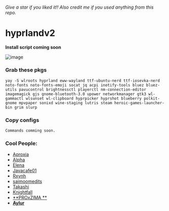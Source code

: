 ###### Give a star if you liked it!! Also credit me if you used anything from this repo.

# hyprlandv2

**Install script coming soon**

![image](https://github.com/d-solis/dotfiles/assets/43517199/abae4682-ca48-4da4-a90c-50f900db6a77)

### Grab these pkgs

```
yay -S wlroots hyprland eww-wayland ttf-ubuntu-nerd ttf-iosevka-nerd noto-fonts noto-fonts-emoji socat jq acpi inotify-tools bluez bluez-utils pavucontrol brightnessctl playerctl nm-connection-editor imagemagick gjs gnome-bluetooth-3.0 upower networkmanager gtk3 wl-gammactl wlsunset wl-clipboard hyprpicker hyprshot blueberry polkit-gnome mpvpaper sonixd wine-staging lutris steam heroic-games-launcher-bin grim slurp 
```

### Copy configs

```
Commands comming soon.
```

### Cool People:

- [Aproxia](https://github.com/aproxia-dev)
- [Alpha](https://github.com/alphatechnolog)
- [Elena](https://github.com/elenapan)
- [Javacafe01](https://github.com/JavaCafe01)
- [Rxynh](https://github.com/rxyhn)
- [saimoomedits](https://github.com/saimoomedits)
- [Takashi](https://github.com/ThatTakashi)
- [Knightfall](https://github.com/Knightfall01)
- [**PROxZIMA **](https://github.com/PROxZIMA)
- [**Aylur**](https://github.com/Aylur/)
